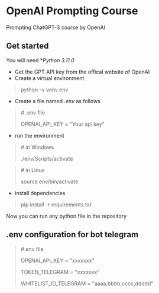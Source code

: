 # OpenAI Prompting Course
 Prompting ChatGPT-3 course by OpenAI
## Get started
You will need **Python 3.11.0*
- Get the GPT API key from the offical website of OpenAI
- Create a virtual environment 
> python -v venv env
- Create a file named *.env* as follows
> \# .env file
> 
> OPENAI_API_KEY = "Your api key"
- run the environment
> \# in Windows
> 
> ./env/Scripts/activate

> \# in Linux
> 
> source env/bin/activate

- install dependencies
> pip install -r requirements.txt

Now you can run any python file in the repository

## .env configuration for bot telegram
> \#.env file
>
> OPENAI_API_KEY = "xxxxxxx"
> 
> TOKEN_TELEGRAM = "xxxxxxx"
> 
> WHITELIST_ID_TELEGRAM = "aaaa,bbbb,cccc,ddddd"
